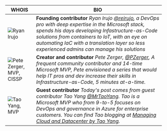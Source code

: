 

| WHOIS | BIO  |
|--------------|---------------|
| ![Ryan Irujo](../images/whois/ryanirujo.jpg) | **Founding contributor** *Ryan Irujo [@reirujo](https://twitter.com/reirujo), a DevOps pro with deep expertise in the Microsoft stack, spends his days developing Infastructure-as-Code solutions from containers to IoT, with an eye on automating IaC with a translation layer so less experienced admins can manage his solutions*|
| ![Pete Zerger, MVP, CISSP](../images/whois/petezerger.jpg) | **Creator and contributor** *Pete Zerger, [@PZerger](https://twitter.com/pzerger), A frequent community contributor and 14-time Microsoft MVP, Pete envisioned a series that would help IT pros and dev increase their skills in Infrastructure-as-Code, 5 minutes at-a-time.* |
| ![Tao Yang, MVP](../images/whois/taoyang.jpg) | **Guest contributor** *Today's post comes from guest contributor Tao Yang [@MrTaoYang](https://twitter.com/mrtaoyang). Tao is a Microsoft MVP who from 9-to-5 focuses on DevOps and governance in Azure for enterprise customers. You can find Tao blogging at [Managing Cloud and Datacenter by Tao Yang](https://blog.tyang.org/).* |